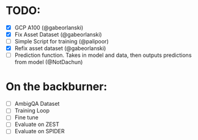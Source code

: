 # TODO:

- [x] GCP A100 (@gabeorlanski)
- [x] Fix Asset Dataset (@gabeorlanski)
- [ ] Simple Script for training (@palipoor)
- [x] Refix asset dataset (@gabeorlanski)
- [ ] Prediction function. Takes in model and data, then outputs predictions from model (@NotDachun)

# On the backburner:
- [ ] AmbigQA Dataset
- [ ] Training Loop
- [ ] Fine tune
- [ ] Evaluate on ZEST
- [ ] Evaluate on SPIDER